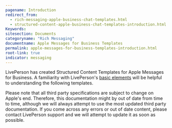 ```yaml
---
pagename: Introduction
redirect_from:
  - rich-messaging-apple-business-chat-templates.html
  - structured-content-apple-business-chat-templates-introduction.html
Keywords:
sitesection: Documents
categoryname: "Rich Messaging"
documentname: Apple Messages for Business Templates
permalink: apple-messages-for-business-templates-introduction.html
root-link: true
indicator: messaging
---
```


LivePerson has created Structured Content Templates for Apple Messages for Business. A familiarity with LivePerson's [basic elements](structured-content-introduction-to-structured-content.html#basic-elements) will be helpful to understanding the following templates.

Please note that all third party specifications are subject to change on Apple's end. Therefore, this documentation might by out of date from time to time, although we will always attempt to use the most updated third party documentation. If you come across any errors or out of date content, please contact LivePerson support and we will attempt to update it as soon as possible.

